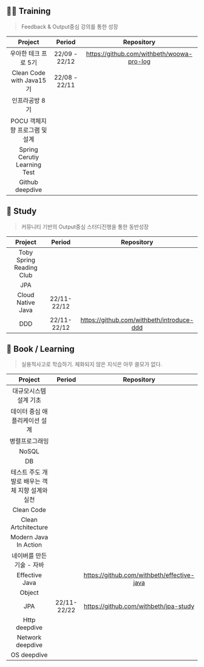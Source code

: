 ## 🏋️‍♀️ Training

> Feedback & Output중심 강의를 통한 성장

| Project | Period | Repository |
|:---:|:---:|:---:|
|우아한 테크 프로 5기|22/09 - 22/12|https://github.com/withbeth/woowa-pro-log| 
|Clean Code with Java15기|22/08 - 22/11| | 
|인프라공방 8기 | | | 
|POCU 객체지향 프로그램 및 설계 | | | 
|Spring Cerutiy Learning Test | | | 
|Github deepdive| | | 

## 📔 Study

> 커뮤니티 기반의 Output중심 스터디진행을 통한 동반성장

| Project | Period | Repository |
|:---:|:---:|:---:|
|Toby Spring Reading Club| | | 
|JPA | | | 
|Cloud Native Java|22/11-22/12| |  
|DDD|22/11-22/12|https://github.com/withbeth/introduce-ddd| 


## 📕 Book / Learning

> 실용적사고로 학습하기. 체화되지 않은 지식은 아무 쓸모가 없다.

| Project | Period | Repository |
|:---:|:---:|:---:|
|대규모시스템 설계 기초 | | | 
|데이터 중심 애플리케이션 설계 | | | 
|병렬프로그래밍| | | 
|NoSQL | | | 
|DB| | | 
|테스트 주도 개발로 배우는 객체 지향 설계와 실천| | |
|Clean Code| | |
|Clean Artchitecture| | |
|Modern Java In Action | | | 
|네이버를 만든 기술 - 자바| | | 
|Effective Java| |https://github.com/withbeth/effective-java| 
|Object| | | 
|JPA|22/11-22/22|https://github.com/withbeth/jpa-study| 
|Http deepdive| | | 
|Network deepdive| | | 
|OS deepdive| | | 
